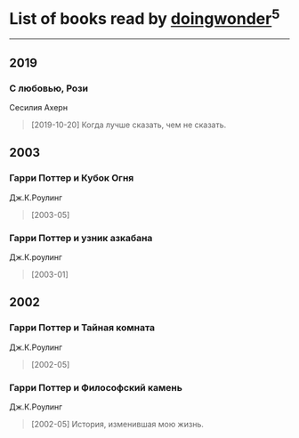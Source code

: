 # List of books read by [doingwonder](https://plus.google.com/u/0/108689364763869996762/)<sup>5</sup>
---

## 2019

### С любовью, Рози
Сесилия Ахерн
> [2019-10-20] Когда лучше сказать, чем не сказать.



## 2003

### Гарри Поттер и Кубок Огня
Дж.К.Роулинг
> [2003-05] 


### Гарри Поттер и узник азкабана
Дж.К.роулинг
> [2003-01] 



## 2002

### Гарри Поттер и Тайная комната
Дж.К.Роулинг
> [2002-05] 


### Гарри Поттер и Философский камень
Дж.К.Роулинг
> [2002-05] История, изменившая мою жизнь.



